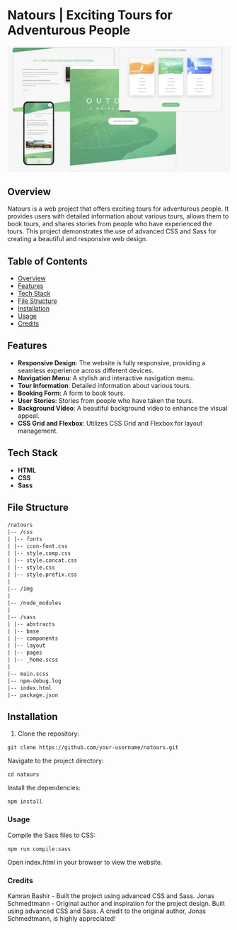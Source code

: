 # Natours | Exciting Tours for Adventurous People

![Natours](img/thumbnail.jpg)

## Overview

Natours is a web project that offers exciting tours for adventurous people. It provides users with detailed information about various tours, allows them to book tours, and shares stories from people who have experienced the tours. This project demonstrates the use of advanced CSS and Sass for creating a beautiful and responsive web design.

## Table of Contents

- [Overview](#overview)
- [Features](#features)
- [Tech Stack](#tech-stack)
- [File Structure](#file-structure)
- [Installation](#installation)
- [Usage](#usage)
- [Credits](#credits)

## Features

- **Responsive Design**: The website is fully responsive, providing a seamless experience across different devices.
- **Navigation Menu**: A stylish and interactive navigation menu.
- **Tour Information**: Detailed information about various tours.
- **Booking Form**: A form to book tours.
- **User Stories**: Stories from people who have taken the tours.
- **Background Video**: A beautiful background video to enhance the visual appeal.
- **CSS Grid and Flexbox**: Utilizes CSS Grid and Flexbox for layout management.

## Tech Stack

- **HTML**
- **CSS**
- **Sass**

## File Structure

```
/natours
|-- /css
| |-- fonts
| |-- icon-font.css
| |-- style.comp.css
| |-- style.concat.css
| |-- style.css
| |-- style.prefix.css
|
|-- /img
|
|-- /node_modules
|
|-- /sass
| |-- abstracts
| |-- base
| |-- components
| |-- layout
| |-- pages
| |-- _home.scss
|
|-- main.scss
|-- npm-debug.log
|-- index.html
|-- package.json
```

## Installation

1. Clone the repository:

```
git clone https://github.com/your-username/natours.git
```

Navigate to the project directory:

```
cd natours
```

Install the dependencies:

```
npm install
```

### Usage

Compile the Sass files to CSS:

```
npm run compile:sass
```

Open index.html in your browser to view the website.

### Credits

Kamran Bashir - Built the project using advanced CSS and Sass.
Jonas Schmedtmann - Original author and inspiration for the project design.
Built using advanced CSS and Sass. A credit to the original author, Jonas Schmedtmann, is highly appreciated!
